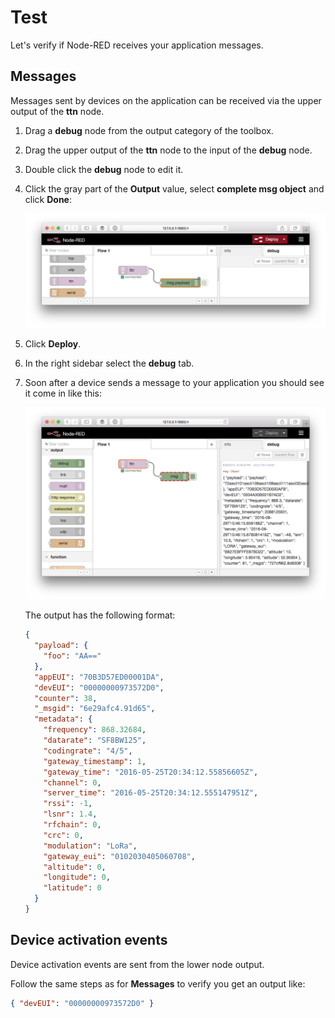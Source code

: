 # Test
Let's verify if Node-RED receives your application messages.

## Messages
Messages sent by devices on the application can be received via the upper output of the **ttn** node.

1.  Drag a **debug** node from the output category of the toolbox.
2.  Drag the upper output of the **ttn** node to the input of the **debug** node.
3.  Double click the **debug** node to edit it.
4.  Click the gray part of the **Output** value, select **complete msg object** and click **Done**:

    ![](/assets/node-red-debug.png)

5.  Click **Deploy**.
6.  In the right sidebar select the **debug** tab.
7.  Soon after a device sends a message to your application you should see it come in like this:

    ![](/assets/node-red-debug-message.png)

    The output has the following format:

    ```json
    { 
      "payload": {
        "foo": "AA=="
      },
      "appEUI": "70B3D57ED00001DA",
      "devEUI": "00000000973572D0",
      "counter": 38,
      "_msgid": "6e29afc4.91d65",
      "metadata": { 
        "frequency": 868.32684,
        "datarate": "SF8BW125",
        "codingrate": "4/5",
        "gateway_timestamp": 1,
        "gateway_time": "2016-05-25T20:34:12.55856605Z",
        "channel": 0,
        "server_time": "2016-05-25T20:34:12.555147951Z",
        "rssi": -1,
        "lsnr": 1.4,
        "rfchain": 0,
        "crc": 0,
        "modulation": "LoRa",
        "gateway_eui": "0102030405060708",
        "altitude": 0,
        "longitude": 0,
        "latitude": 0
      }
    }
    ```

## Device activation events
Device activation events are sent from the lower node output.

Follow the same steps as for **Messages** to verify you get an output like:

```json
{ "devEUI": "00000000973572D0" }
```